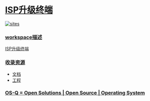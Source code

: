 ﻿# [ISP升级终端](https://github.com/OS-Q/W45)

[![sites](http://182.61.61.133/link/resources/OSQ.png)](http://www.OS-Q.com)

### [workspace描述](https://github.com/OS-Q/W45/wiki)

[ISP升级终端](https://github.com/OS-Q/W45)

### [收录资源](https://github.com/OS-Q/)

* [文档](docs/)
* [工程](project/)

### [OS-Q = Open Solutions | Open Source | Operating System ](http://www.OS-Q.com/W45)
